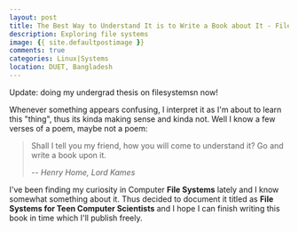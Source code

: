 ```yaml
---
layout: post
title: The Best Way to Understand It is to Write a Book about It - File Systems 
description: Exploring file systems
image: {{ site.defaultpostimage }}
comments: true
categories: Linux|Systems
location: DUET, Bangladesh
---
```



Update: doing my undergrad thesis on filesystemsn now!

Whenever something appears confusing, I interpret it as I'm about to learn this "thing", thus its kinda making sense and kinda not. Well I know a few verses of a poem, maybe not a poem:

> Shall I tell you my friend, how you will come to understand it?
> Go and write a book upon it.
>
> <cite> -- Henry Home, Lord Kames</cite> 

I've been finding my curiosity in Computer **File Systems** lately and I know somewhat something about it. Thus decided to document it titled as **File Systems for Teen Computer Scientists** and I hope I can finish writing this book in time which I'll publish freely. 

